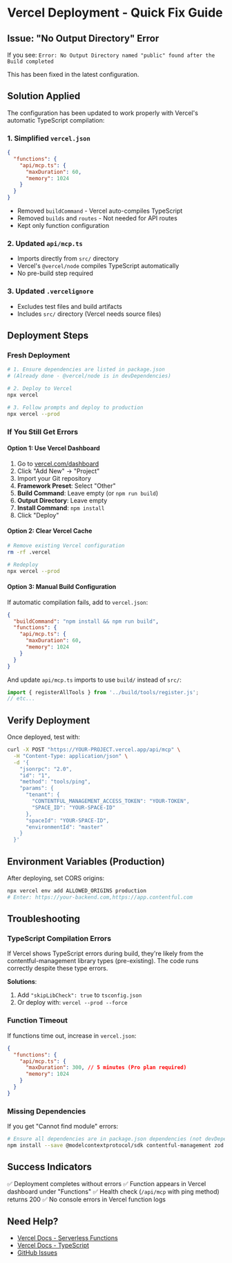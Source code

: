 # Vercel Deployment - Quick Fix Guide

## Issue: "No Output Directory" Error

If you see: `Error: No Output Directory named "public" found after the Build completed`

This has been fixed in the latest configuration.

## Solution Applied

The configuration has been updated to work properly with Vercel's automatic TypeScript compilation:

### 1. Simplified `vercel.json`

```json
{
  "functions": {
    "api/mcp.ts": {
      "maxDuration": 60,
      "memory": 1024
    }
  }
}
```

- Removed `buildCommand` - Vercel auto-compiles TypeScript
- Removed `builds` and `routes` - Not needed for API routes
- Kept only function configuration

### 2. Updated `api/mcp.ts`

- Imports directly from `src/` directory
- Vercel's `@vercel/node` compiles TypeScript automatically
- No pre-build step required

### 3. Updated `.vercelignore`

- Excludes test files and build artifacts
- Includes `src/` directory (Vercel needs source files)

## Deployment Steps

### Fresh Deployment

```bash
# 1. Ensure dependencies are listed in package.json
# (Already done - @vercel/node is in devDependencies)

# 2. Deploy to Vercel
npx vercel

# 3. Follow prompts and deploy to production
npx vercel --prod
```

### If You Still Get Errors

#### Option 1: Use Vercel Dashboard

1. Go to [vercel.com/dashboard](https://vercel.com/dashboard)
2. Click "Add New" → "Project"
3. Import your Git repository
4. **Framework Preset**: Select "Other"
5. **Build Command**: Leave empty (or `npm run build`)
6. **Output Directory**: Leave empty
7. **Install Command**: `npm install`
8. Click "Deploy"

#### Option 2: Clear Vercel Cache

```bash
# Remove existing Vercel configuration
rm -rf .vercel

# Redeploy
npx vercel --prod
```

#### Option 3: Manual Build Configuration

If automatic compilation fails, add to `vercel.json`:

```json
{
  "buildCommand": "npm install && npm run build",
  "functions": {
    "api/mcp.ts": {
      "maxDuration": 60,
      "memory": 1024
    }
  }
}
```

And update `api/mcp.ts` imports to use `build/` instead of `src/`:

```typescript
import { registerAllTools } from '../build/tools/register.js';
// etc...
```

## Verify Deployment

Once deployed, test with:

```bash
curl -X POST "https://YOUR-PROJECT.vercel.app/api/mcp" \
  -H "Content-Type: application/json" \
  -d '{
    "jsonrpc": "2.0",
    "id": "1",
    "method": "tools/ping",
    "params": {
      "tenant": {
        "CONTENTFUL_MANAGEMENT_ACCESS_TOKEN": "YOUR-TOKEN",
        "SPACE_ID": "YOUR-SPACE-ID"
      },
      "spaceId": "YOUR-SPACE-ID",
      "environmentId": "master"
    }
  }'
```

## Environment Variables (Production)

After deploying, set CORS origins:

```bash
npx vercel env add ALLOWED_ORIGINS production
# Enter: https://your-backend.com,https://app.contentful.com
```

## Troubleshooting

### TypeScript Compilation Errors

If Vercel shows TypeScript errors during build, they're likely from the contentful-management library types (pre-existing). The code runs correctly despite these type errors.

**Solutions**:

1. Add `"skipLibCheck": true` to `tsconfig.json`
2. Or deploy with: `vercel --prod --force`

### Function Timeout

If functions time out, increase in `vercel.json`:

```json
{
  "functions": {
    "api/mcp.ts": {
      "maxDuration": 300, // 5 minutes (Pro plan required)
      "memory": 1024
    }
  }
}
```

### Missing Dependencies

If you get "Cannot find module" errors:

```bash
# Ensure all dependencies are in package.json dependencies (not devDependencies)
npm install --save @modelcontextprotocol/sdk contentful-management zod
```

## Success Indicators

✅ Deployment completes without errors
✅ Function appears in Vercel dashboard under "Functions"
✅ Health check (`/api/mcp` with ping method) returns 200
✅ No console errors in Vercel function logs

## Need Help?

- [Vercel Docs - Serverless Functions](https://vercel.com/docs/functions/serverless-functions)
- [Vercel Docs - TypeScript](https://vercel.com/docs/functions/serverless-functions/runtimes/node-js#typescript)
- [GitHub Issues](https://github.com/contentful/contentful-mcp-server/issues)
